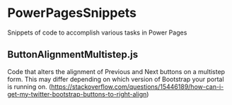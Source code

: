 # PowerPagesSnippets
Snippets of code to accomplish various tasks in Power Pages

## ButtonAlignmentMultistep.js
Code that alters the alignment of Previous and Next buttons on a multistep form. This may differ depending on which version of Bootstrap your portal is running on. (https://stackoverflow.com/questions/15446189/how-can-i-get-my-twitter-bootstrap-buttons-to-right-align)
